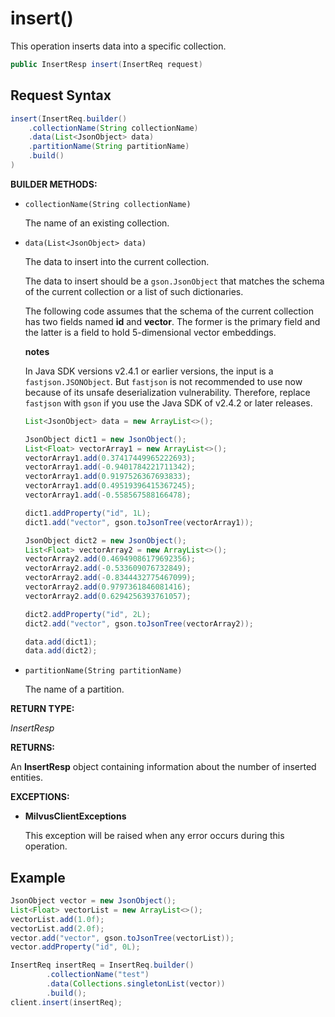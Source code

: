 # insert()

This operation inserts data into a specific collection.

```java
public InsertResp insert(InsertReq request)
```

## Request Syntax

```java
insert(InsertReq.builder()
    .collectionName(String collectionName)
    .data(List<JsonObject> data)
    .partitionName(String partitionName)
    .build()
)
```

**BUILDER METHODS:**

- `collectionName(String collectionName)`

    The name of an existing collection.

- `data(List<JsonObject> data)`

    The data to insert into the current collection.

    The data to insert should be a `gson.JsonObject` that matches the schema of the current collection or a list of such dictionaries. 

    The following code assumes that the schema of the current collection has two fields named **id** and **vector**. The former is the primary field and the latter is a field to hold 5-dimensional vector embeddings.

    <div class="admonition note">

    <p><b>notes</b></p>

    <p>In Java SDK versions v2.4.1 or earlier versions, the input is a <code>fastjson.JSONObject</code>. But <code>fastjson</code> is not recommended to use now because of its unsafe deserialization vulnerability. Therefore, replace <code>fastjson</code> with <code>gson</code> if you use the Java SDK of v2.4.2 or later releases.</p>

    </div>

    ```java
    List<JsonObject> data = new ArrayList<>();
    
    JsonObject dict1 = new JsonObject();
    List<Float> vectorArray1 = new ArrayList<>();
    vectorArray1.add(0.37417449965222693);
    vectorArray1.add(-0.9401784221711342);
    vectorArray1.add(0.9197526367693833);
    vectorArray1.add(0.49519396415367245);
    vectorArray1.add(-0.558567588166478);
    
    dict1.addProperty("id", 1L);
    dict1.add("vector", gson.toJsonTree(vectorArray1));
    
    JsonObject dict2 = new JsonObject();
    List<Float> vectorArray2 = new ArrayList<>();
    vectorArray2.add(0.46949086179692356);
    vectorArray2.add(-0.533609076732849);
    vectorArray2.add(-0.8344432775467099);
    vectorArray2.add(0.9797361846081416);
    vectorArray2.add(0.6294256393761057);
    
    dict2.addProperty("id", 2L);
    dict2.add("vector", gson.toJsonTree(vectorArray2));
    
    data.add(dict1);
    data.add(dict2);
    ```

- `partitionName(String partitionName)`

    The name of a partition.

**RETURN TYPE:**

*InsertResp*

**RETURNS:**

An **InsertResp** object containing information about the number of inserted entities.

**EXCEPTIONS:**

- **MilvusClientExceptions**

    This exception will be raised when any error occurs during this operation.

## Example

```java
JsonObject vector = new JsonObject();
List<Float> vectorList = new ArrayList<>();
vectorList.add(1.0f);
vectorList.add(2.0f);
vector.add("vector", gson.toJsonTree(vectorList));
vector.addProperty("id", 0L);

InsertReq insertReq = InsertReq.builder()
        .collectionName("test")
        .data(Collections.singletonList(vector))
        .build();
client.insert(insertReq);
```

